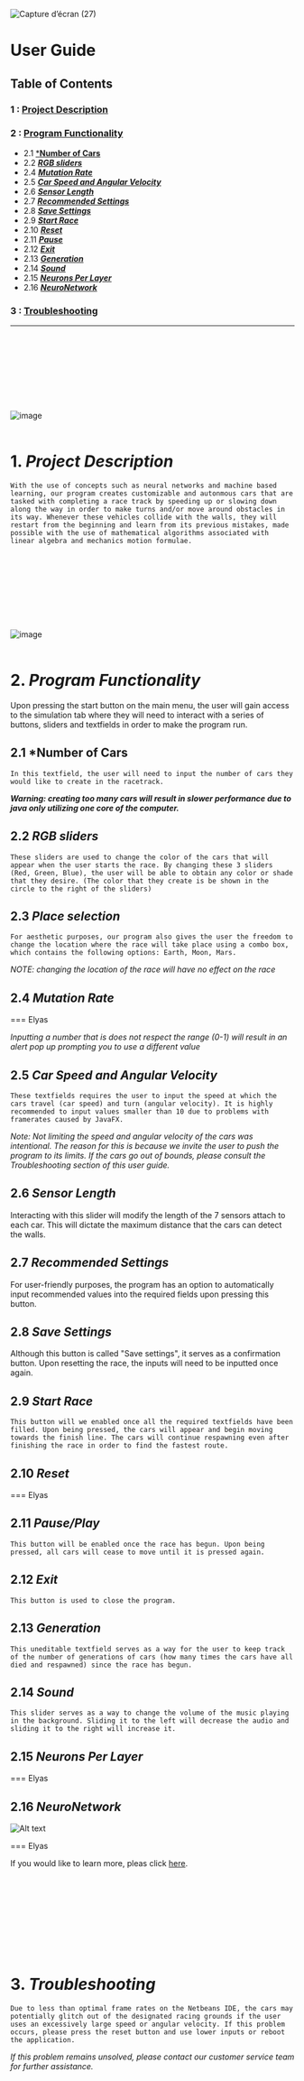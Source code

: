 ![Capture d’écran (27)](https://github.com/youssefjango/SelfDrivingCar_AI_Project_Prog3/assets/76130774/73d24b47-7307-49f3-8751-4380a45d43d7)
# User Guide


## Table of Contents
### 1  : [Project Description](#1-project-description)

### 2 : [Program Functionality](#2-program-functionality)
- 2.1 [***Number of Cars**](#21-number-of-cars)
- 2.2 [***RGB sliders***](#22-rgb-sliders)
- 2.4 [***Mutation Rate***](#24-mutation-rate)
- 2.5 [***Car Speed and Angular Velocity***](#25-car-speed-and-angular-velocity)
- 2.6 [***Sensor Length***](#26-sensor-length)
- 2.7 [***Recommended Settings***](#27-recommended-settings)
- 2.8 [***Save Settings***](#28-save-settings)
- 2.9 [***Start Race***](#29-start-race)
- 2.10 [***Reset***](#210-reset)
- 2.11 [***Pause***](#211-pauseplay)
- 2.12 [***Exit***](#212-exit)
- 2.13 [***Generation***](#213-generation)
- 2.14 [***Sound***](#214-sound)
- 2.15 [***Neurons Per Layer***](#215-neurons-per-layer)
- 2.16 [***NeuroNetwork***](#216-neuronetwork)
### 3 : [Troubleshooting](#3-troubleshooting)
---
<br/><br/><br/><br/><br/><br/><br/><br/>
![image](https://github.com/youssefjango/SelfDrivingCar_AI_Project_Prog3/assets/76130774/76ab5701-0e81-4280-b5ee-487c63973f4d)
<br/><br/>
# 1. ***Project Description***
    With the use of concepts such as neural networks and machine based learning, our program creates customizable and autonmous cars that are tasked with completing a race track by speeding up or slowing down along the way in order to make turns and/or move around obstacles in its way. Whenever these vehicles collide with the walls, they will restart from the beginning and learn from its previous mistakes, made possible with the use of mathematical algorithms associated with linear algebra and mechanics motion formulae. 


<br/><br/><br/><br/><br/><br/><br/><br/>
![image](https://github.com/youssefjango/SelfDrivingCar_AI_Project_Prog3/assets/76130774/3e8b9452-96c5-423b-91d4-dc0efed5f14f)
<br/><br/>
# 2. ***Program Functionality***
Upon pressing the start button on the main menu, the user will gain access to the simulation tab where they will need to interact with a series of buttons, sliders and textfields in order to make the program run.

## 2.1 ***Number of Cars**
    In this textfield, the user will need to input the number of cars they would like to create in the racetrack. 

***Warning: creating too many cars will result in slower performance due to java only utilizing one core of the computer.***

## 2.2 ***RGB sliders***
    These sliders are used to change the color of the cars that will appear when the user starts the race. By changing these 3 sliders (Red, Green, Blue), the user will be able to obtain any color or shade that they desire. (The color that they create is be shown in the circle to the right of the sliders)

## 2.3 ***Place selection***
    For aesthetic purposes, our program also gives the user the freedom to change the location where the race will take place using a combo box, which contains the following options: Earth, Moon, Mars.

*NOTE: changing the location of the race will have no effect on the race*

## 2.4 ***Mutation Rate***
   === Elyas

*Inputting a number that is does not respect the range (0-1) will result in an alert pop up prompting you to use a different value*

## 2.5 ***Car Speed and Angular Velocity***
    These textfields requires the user to input the speed at which the cars travel (car speed) and turn (angular velocity). It is highly recommended to input values smaller than 10 due to problems with framerates caused by JavaFX.

*Note: Not limiting the speed and angular velocity of the cars was intentional. The reason for this is because we invite the user to push the program to its limits. If the cars go out of bounds, please consult the Troubleshooting section of this user guide.*

## 2.6 ***Sensor Length***
Interacting with this slider will modify the length of the 7 sensors attach to each car. This will dictate the maximum distance that the cars can detect the walls.

## 2.7 ***Recommended Settings***
For user-friendly purposes, the program has an option to automatically input recommended values into the required fields upon pressing this button.

## 2.8 ***Save Settings***
Although this button is called "Save settings", it serves as a confirmation button. Upon resetting the race, the inputs will need to be inputted once again.

## 2.9 ***Start Race***
    This button will we enabled once all the required textfields have been filled. Upon being pressed, the cars will appear and begin moving towards the finish line. The cars will continue respawning even after finishing the race in order to find the fastest route.

## 2.10 ***Reset***
=== Elyas

## 2.11 ***Pause/Play***
    This button will be enabled once the race has begun. Upon being pressed, all cars will cease to move until it is pressed again.

## 2.12 ***Exit***
    This button is used to close the program.

## 2.13 ***Generation***
    This uneditable textfield serves as a way for the user to keep track of the number of generations of cars (how many times the cars have all died and respawned) since the race has begun.

## 2.14  ***Sound***
    This slider serves as a way to change the volume of the music playing in the background. Sliding it to the left will decrease the audio and sliding it to the right will increase it.

## 2.15 ***Neurons Per Layer***
=== Elyas

## 2.16 ***NeuroNetwork***
![Alt text]([https://www.google.com/url?sa=i&url=https%3A%2F%2Ftowardsdatascience.com%2Feverything-you-need-to-know-about-neural-networks-and-backpropagation-machine-learning-made-easy-e5285bc2be3a&psig=AOvVaw2UWbNd8G-CD7T8J_1n1Y0B&ust=1702071930607000&source=images&cd=vfe&opi=89978449&ved=0CBIQjRxqFwoTCID8xp2m_oIDFQAAAAAdAAAAABAD](https://miro.medium.com/v2/resize:fit:1400/1*3fA77_mLNiJTSgZFhYnU0Q.png))

=== Elyas

If you would like to learn more, pleas click [here](https://www.ibm.com/topics/neural-networks).

<br/><br/><br/><br/><br/><br/><br/><br/>
# 3. ***Troubleshooting***
    Due to less than optimal frame rates on the Netbeans IDE, the cars may potentially glitch out of the designated racing grounds if the user uses an excessively large speed or angular velocity. If this problem occurs, please press the reset button and use lower inputs or reboot the application. 
*If this problem remains unsolved, please contact our customer service team for further assistance.*
